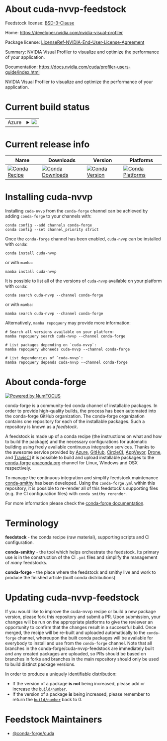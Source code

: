 About cuda-nvvp-feedstock
=========================

Feedstock license: [BSD-3-Clause](https://github.com/conda-forge/cuda-nvvp-feedstock/blob/main/LICENSE.txt)

Home: https://developer.nvidia.com/nvidia-visual-profiler

Package license: [LicenseRef-NVIDIA-End-User-License-Agreement](https://docs.nvidia.com/cuda/eula/index.html)

Summary: NVIDIA Visual Profiler to visualize and optimize the performance of your application.

Documentation: https://docs.nvidia.com/cuda/profiler-users-guide/index.html

NVIDIA Visual Profiler to visualize and optimize the performance of your
application.


Current build status
====================


<table>
    
  <tr>
    <td>Azure</td>
    <td>
      <details>
        <summary>
          <a href="https://dev.azure.com/conda-forge/feedstock-builds/_build/latest?definitionId=19547&branchName=main">
            <img src="https://dev.azure.com/conda-forge/feedstock-builds/_apis/build/status/cuda-nvvp-feedstock?branchName=main">
          </a>
        </summary>
        <table>
          <thead><tr><th>Variant</th><th>Status</th></tr></thead>
          <tbody><tr>
              <td>linux_64</td>
              <td>
                <a href="https://dev.azure.com/conda-forge/feedstock-builds/_build/latest?definitionId=19547&branchName=main">
                  <img src="https://dev.azure.com/conda-forge/feedstock-builds/_apis/build/status/cuda-nvvp-feedstock?branchName=main&jobName=linux&configuration=linux%20linux_64_" alt="variant">
                </a>
              </td>
            </tr><tr>
              <td>linux_ppc64le</td>
              <td>
                <a href="https://dev.azure.com/conda-forge/feedstock-builds/_build/latest?definitionId=19547&branchName=main">
                  <img src="https://dev.azure.com/conda-forge/feedstock-builds/_apis/build/status/cuda-nvvp-feedstock?branchName=main&jobName=linux&configuration=linux%20linux_ppc64le_" alt="variant">
                </a>
              </td>
            </tr><tr>
              <td>win_64</td>
              <td>
                <a href="https://dev.azure.com/conda-forge/feedstock-builds/_build/latest?definitionId=19547&branchName=main">
                  <img src="https://dev.azure.com/conda-forge/feedstock-builds/_apis/build/status/cuda-nvvp-feedstock?branchName=main&jobName=win&configuration=win%20win_64_" alt="variant">
                </a>
              </td>
            </tr>
          </tbody>
        </table>
      </details>
    </td>
  </tr>
</table>

Current release info
====================

| Name | Downloads | Version | Platforms |
| --- | --- | --- | --- |
| [![Conda Recipe](https://img.shields.io/badge/recipe-cuda--nvvp-green.svg)](https://anaconda.org/conda-forge/cuda-nvvp) | [![Conda Downloads](https://img.shields.io/conda/dn/conda-forge/cuda-nvvp.svg)](https://anaconda.org/conda-forge/cuda-nvvp) | [![Conda Version](https://img.shields.io/conda/vn/conda-forge/cuda-nvvp.svg)](https://anaconda.org/conda-forge/cuda-nvvp) | [![Conda Platforms](https://img.shields.io/conda/pn/conda-forge/cuda-nvvp.svg)](https://anaconda.org/conda-forge/cuda-nvvp) |

Installing cuda-nvvp
====================

Installing `cuda-nvvp` from the `conda-forge` channel can be achieved by adding `conda-forge` to your channels with:

```
conda config --add channels conda-forge
conda config --set channel_priority strict
```

Once the `conda-forge` channel has been enabled, `cuda-nvvp` can be installed with `conda`:

```
conda install cuda-nvvp
```

or with `mamba`:

```
mamba install cuda-nvvp
```

It is possible to list all of the versions of `cuda-nvvp` available on your platform with `conda`:

```
conda search cuda-nvvp --channel conda-forge
```

or with `mamba`:

```
mamba search cuda-nvvp --channel conda-forge
```

Alternatively, `mamba repoquery` may provide more information:

```
# Search all versions available on your platform:
mamba repoquery search cuda-nvvp --channel conda-forge

# List packages depending on `cuda-nvvp`:
mamba repoquery whoneeds cuda-nvvp --channel conda-forge

# List dependencies of `cuda-nvvp`:
mamba repoquery depends cuda-nvvp --channel conda-forge
```


About conda-forge
=================

[![Powered by
NumFOCUS](https://img.shields.io/badge/powered%20by-NumFOCUS-orange.svg?style=flat&colorA=E1523D&colorB=007D8A)](https://numfocus.org)

conda-forge is a community-led conda channel of installable packages.
In order to provide high-quality builds, the process has been automated into the
conda-forge GitHub organization. The conda-forge organization contains one repository
for each of the installable packages. Such a repository is known as a *feedstock*.

A feedstock is made up of a conda recipe (the instructions on what and how to build
the package) and the necessary configurations for automatic building using freely
available continuous integration services. Thanks to the awesome service provided by
[Azure](https://azure.microsoft.com/en-us/services/devops/), [GitHub](https://github.com/),
[CircleCI](https://circleci.com/), [AppVeyor](https://www.appveyor.com/),
[Drone](https://cloud.drone.io/welcome), and [TravisCI](https://travis-ci.com/)
it is possible to build and upload installable packages to the
[conda-forge](https://anaconda.org/conda-forge) [anaconda.org](https://anaconda.org/)
channel for Linux, Windows and OSX respectively.

To manage the continuous integration and simplify feedstock maintenance
[conda-smithy](https://github.com/conda-forge/conda-smithy) has been developed.
Using the ``conda-forge.yml`` within this repository, it is possible to re-render all of
this feedstock's supporting files (e.g. the CI configuration files) with ``conda smithy rerender``.

For more information please check the [conda-forge documentation](https://conda-forge.org/docs/).

Terminology
===========

**feedstock** - the conda recipe (raw material), supporting scripts and CI configuration.

**conda-smithy** - the tool which helps orchestrate the feedstock.
                   Its primary use is in the construction of the CI ``.yml`` files
                   and simplify the management of *many* feedstocks.

**conda-forge** - the place where the feedstock and smithy live and work to
                  produce the finished article (built conda distributions)


Updating cuda-nvvp-feedstock
============================

If you would like to improve the cuda-nvvp recipe or build a new
package version, please fork this repository and submit a PR. Upon submission,
your changes will be run on the appropriate platforms to give the reviewer an
opportunity to confirm that the changes result in a successful build. Once
merged, the recipe will be re-built and uploaded automatically to the
`conda-forge` channel, whereupon the built conda packages will be available for
everybody to install and use from the `conda-forge` channel.
Note that all branches in the conda-forge/cuda-nvvp-feedstock are
immediately built and any created packages are uploaded, so PRs should be based
on branches in forks and branches in the main repository should only be used to
build distinct package versions.

In order to produce a uniquely identifiable distribution:
 * If the version of a package **is not** being increased, please add or increase
   the [``build/number``](https://docs.conda.io/projects/conda-build/en/latest/resources/define-metadata.html#build-number-and-string).
 * If the version of a package **is** being increased, please remember to return
   the [``build/number``](https://docs.conda.io/projects/conda-build/en/latest/resources/define-metadata.html#build-number-and-string)
   back to 0.

Feedstock Maintainers
=====================

* [@conda-forge/cuda](https://github.com/conda-forge/cuda/)

